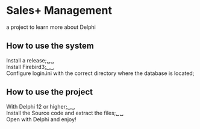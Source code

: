 # Sales+ Management
 a project to learn more about Delphi

## How to use the system
 
 Install a release;␣␣  
 Install Firebird3;␣␣  
 Configure login.ini with the correct directory where the database is located;

## How to use the project

 With Delphi 12 or higher;␣␣  
 Install the Source code and extract the files;␣␣  
 Open with Delphi and enjoy!

